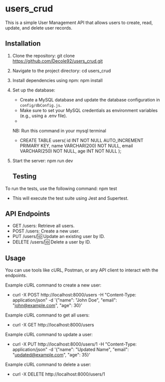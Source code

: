 # users_crud

This is a simple User Management API that allows users to create, read, update, and delete user records.

## Installation

1. Clone the repository:
  git clone https://github.com/Decole92/users_crud.git

2. Navigate to the project directory:
   cd users_crud
   
3. Install dependencies using npm:
   npm install
   
4. Set up the database:
   - Create a MySQL database and update the database configuration in `config/dbConfig.js`.
   - Make sure to set your MySQL credentials as environment variables (e.g., using a .env file).
   - 
   NB: Run this command in your mysql terminal
    - CREATE TABLE users(
     id INT NOT NULL AUTO_INCREMENT PRIMARY KEY,
     name VARCHAR(200) NOT NULL,
     email VARCHAR(250) NOT NULL,
     age INT NOT NULL
     );


5. Start the server:
   npm run dev

   ## Testing

To run the tests, use the following command:
npm test
- This will execute the test suite using Jest and Supertest.


## API Endpoints

- GET /users: Retrieve all users.
- POST /users: Create a new user.
- PUT /users/:id: Update an existing user by ID.
- DELETE /users/:id: Delete a user by ID.

## Usage

You can use tools like cURL, Postman, or any API client to interact with the endpoints.

Example cURL command to create a new user:
- curl -X POST http://localhost:8000/users -H "Content-Type: application/json" -d '{"name": "John Doe", "email": "john@example.com", "age": 30}'

Example cURL command to get all users:
- curl -X GET http://localhost:8000/users

Example cURL command to update a user:
- curl -X PUT http://localhost:8000/users/1 -H "Content-Type: application/json" -d '{"name": "Updated Name", "email": "updated@example.com", "age": 35}'

Example cURL command to delete a user:
- curl -X DELETE http://localhost:8000/users/1
